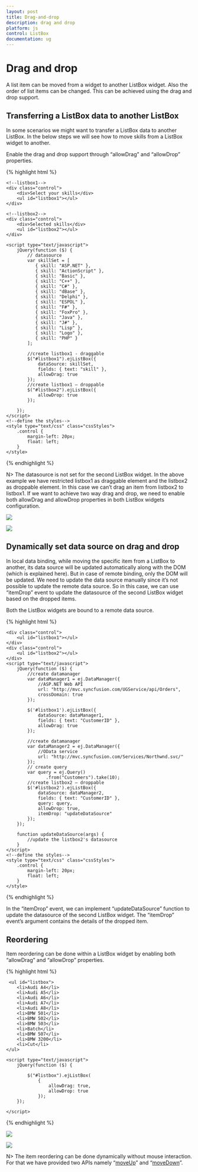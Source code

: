 ```yaml
---
layout: post
title: Drag-and-drop
description: drag and drop
platform: js
control: ListBox
documentation: ug
---
```


# Drag and drop

A list item can be moved from a widget to another ListBox widget. Also the order of list items can be changed. This can be achieved using the drag and drop support. 

## Transferring a ListBox data to another ListBox

In some scenarios we might want to transfer a ListBox data to another ListBox. In the below steps we will see how to move skills from a ListBox widget to another.

Enable the drag and drop support through “allowDrag” and “allowDrop” properties.

{% highlight html %}

    <!--listbox1-->
    <div class="control">
        <div>Select your skills</div>
        <ul id="listbox1"></ul>
    </div>
    
    <!--listbox2-->
    <div class="control">
        <div>Selected skills</div>
        <ul id="listbox2"></ul>
    </div>

    <script type="text/javascript">
        jQuery(function ($) {
            // datasource
            var skillSet = [
               { skill: "ASP.NET" },
               { skill: "ActionScript" },
               { skill: "Basic" },
               { skill: "C++" },
               { skill: "C#" },
               { skill: "dBase" },
               { skill: "Delphi" },
               { skill: "ESPOL" },
               { skill: "F#" },
               { skill: "FoxPro" },
               { skill: "Java" },
               { skill: "J#" },
               { skill: "Lisp" },
               { skill: "Logo" },
               { skill: "PHP" }
            ];

            //create listbox1 - draggable
            $("#listbox1").ejListBox({
                dataSource: skillSet,
                fields: { text: "skill" },
                allowDrag: true
            });
            //create listbox1 – droppable
            $("#listbox2").ejListBox({
                allowDrop: true
            });

        });
    </script>
    <!--define the styles-->
    <style type="text/css" class="cssStyles">
        .control {
            margin-left: 20px;
            float: left;
        }
    </style>

{% endhighlight %}



N> The datasource is not set for the second ListBox widget. In the above example we have restricted listbox1 as draggable element and the listbox2 as droppable element. In this case we can’t drag an item from listbox2 to listbox1. If we want to achieve two way drag and drop, we need to enable both allowDrag and allowDrop properties in both ListBox widgets configuration.


![](Drag-and-drop_images\Drag-and-drop_img1.png)

![](Drag-and-drop_images\Drag-and-drop_img2.png)


## Dynamically set data source on drag and drop

In local data binding, while moving the specific item from a ListBox to another, its data source will be updated automatically along with the DOM (which is explained here). But in case of remote binding, only the DOM will be updated. We need to update the data source manually since it’s not possible to update the remote data source. So in this case, we can use “itemDrop” event to update the datasource of the second ListBox widget based on the dropped items. 

Both the ListBox widgets are bound to a remote data source.

{% highlight html %}


    <div class="control">
        <ul id="listbox1"></ul>
    </div>
    <div class="control">
        <ul id="listbox2"></ul>
    </div>    
    <script type="text/javascript">
        jQuery(function ($) {
            //create datamanager
            var dataManager1 = ej.DataManager({
                //ASP.NET Web API
                url: "http://mvc.syncfusion.com/UGService/api/Orders",
                crossDomain: true
            });

            $('#listbox1').ejListBox({
                dataSource: dataManager1,
                fields: { text: "CustomerID" },
                allowDrag: true
            });

            //create datamanager
            var dataManager2 = ej.DataManager({
                //OData service
                url: "http://mvc.syncfusion.com/Services/Northwnd.svc/"
            });
            // create query
            var query = ej.Query()
                   .from("Customers").take(10);
            //create listbox2 – droppable
            $('#listbox2').ejListBox({
                dataSource: dataManager2,
                fields: { text: "CustomerID" },
                query: query,
                allowDrop: true,
                itemDrop: "updateDataSource"
            });
        });

        function updateDataSource(args) {
            //update the listbox2's datasource
        }
    </script>
    <!--define the styles-->
    <style type="text/css" class="cssStyles">
        .control {
            margin-left: 20px;
            float: left;
        }
    </style>



{% endhighlight %}



In the “itemDrop” event, we can implement “updateDataSource” function to update the datasource of the second ListBox widget. The “itemDrop” event’s argument contains the details of the dropped item. 

## Reordering

Item reordering can be done within a ListBox widget by enabling both “allowDrag” and “allowDrop” properties.

{% highlight html %}
  
     <ul id="listbox">
        <li>Audi A4</li>
        <li>Audi A5</li>
        <li>Audi A6</li>
        <li>Audi A7</li>
        <li>Audi A8</li>
        <li>BMW 501</li>
        <li>BMW 502</li>
        <li>BMW 503</li>
        <li>Batch</li>
        <li>BMW 507</li>
        <li>BMW 3200</li>
        <li>Cut</li>
    </ul>

    <script type="text/javascript">
        jQuery(function ($) {

            $("#listbox").ejListBox(
                {
                    allowDrag: true,
                    allowDrop: true
                });
        });

    </script>

{% endhighlight %}



![](Drag-and-drop_images\Drag-and-drop_img3.png)

![](Drag-and-drop_images\Drag-and-drop_img4.png)

N> The item reordering can be done dynamically without mouse interaction. For that we have provided two APIs namely “[moveUp](http://help.syncfusion.com/js/api/ejlistbox#methods:moveup)” and “[moveDown](http://help.syncfusion.com/js/api/ejlistbox#methods:movedown)”.

